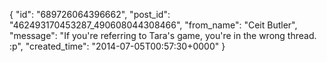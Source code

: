  {
   "id": "689726064396662",
   "post_id": "462493170453287_490608044308466",
   "from_name": "Ceit Butler",
   "message": "If you're referring to Tara's game, you're in the wrong thread. :p",
   "created_time": "2014-07-05T00:57:30+0000"
 }
